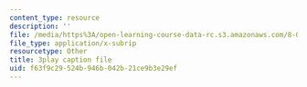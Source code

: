```yaml
---
content_type: resource
description: ''
file: /media/https%3A/open-learning-course-data-rc.s3.amazonaws.com/8-04-quantum-physics-i-spring-2016/f63f9c29524b946b042b21ce9b3e29ef_WR88_Vzfcx4.srt
file_type: application/x-subrip
resourcetype: Other
title: 3play caption file
uid: f63f9c29-524b-946b-042b-21ce9b3e29ef
---
```

